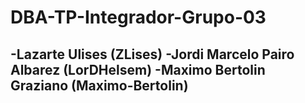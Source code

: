 # DBA-TP-Integrador-Grupo-03

-Lazarte Ulises (ZLises)
-Jordi Marcelo Pairo Albarez (LorDHelsem)
-Maximo Bertolin Graziano (Maximo-Bertolin)
-
